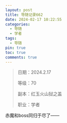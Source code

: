```yaml
---
layout: post
title: 导随记录662
date: 2024-02-17 10:22:55
categories:
  - 导随
  - 学者
tags:
  - 导随
pin: true
toc: true
comments: true
---
```

> 日期：2024.2.17
>
> 等级：70
>
> 副本：红玉火山狱之盖
>
> 职业：学者

赤魔和boss同归于尽了——